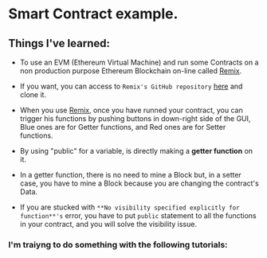 # Smart Contract example.

## Things I've **learned**:

* To use an EVM (Ethereum Virtual Machine) and run some Contracts on a non production purpose Ethereum Blockchain on-line called [Remix](https://remix.ethereum.org/).

* If you want, you can access to `Remix's GitHub repository` [here](https://github.com/ethereum/remix) and clone it.

* When you use [Remix](https://remix.ethereum.org/), once you have runned your contract, you can trigger his functions by pushing buttons in down-right side of the GUI, Blue ones are for Getter functions, and Red ones are for Setter functions.

* By using "public" for a variable, is directly making a **getter function** on it.

* In a getter function, there is no need to mine a Block but, in a setter case, you have to mine a Block because you are changing the contract's Data.

* If you are stucked with `**No visibility specified explicitly for function**'s` error, you have to put `public` statement to all the functions in your contract, and you will solve the visibility issue.

### I'm traiyng to do something with the following tutorials:
